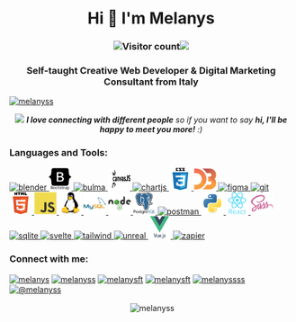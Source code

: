 <div align="center">
    
<h1 align="center">Hi 👋 I'm Melanys</h1>

### ![Visitor count](https://visitor-badge.laobi.icu/badge?page_id=melanyss.melanyss)<img src="https://media.giphy.com/media/dxn6fRlTIShoeBr69N/giphy.gif" width="30">
<h3 align="center">Self-taught Creative Web Developer & Digital Marketing Consultant from Italy</h3>

<p align="left"> <a href="https://github.com/ryo-ma/github-profile-trophy"><img src="https://github-profile-trophy.vercel.app/?username=melanyss" alt="melanyss" /></a> </p>

<img src="https://media.giphy.com/media/LnQjpWaON8nhr21vNW/giphy.gif" width="60">
<em><b>I love connecting with different people</b> so if you want to say <b>hi, I'll be happy to meet you more!</b> :)</em>

<h3 align="left">Languages and Tools:</h3>
<p align="left"> <a href="https://www.blender.org/" target="_blank" rel="noreferrer"> <img src="https://download.blender.org/branding/community/blender_community_badge_white.svg" alt="blender" width="40" height="40"/> </a> <a href="https://getbootstrap.com" target="_blank" rel="noreferrer"> <img src="https://raw.githubusercontent.com/devicons/devicon/master/icons/bootstrap/bootstrap-plain-wordmark.svg" alt="bootstrap" width="40" height="40"/> </a> <a href="https://bulma.io/" target="_blank" rel="noreferrer"> <img src="https://raw.githubusercontent.com/gilbarbara/logos/804dc257b59e144eaca5bc6ffd16949752c6f789/logos/bulma.svg" alt="bulma" width="40" height="40"/> </a> <a href="https://canvasjs.com" target="_blank" rel="noreferrer"> <img src="https://raw.githubusercontent.com/Hardik0307/Hardik0307/master/assets/canvasjs-charts.svg" alt="canvasjs" width="40" height="40"/> </a> <a href="https://www.chartjs.org" target="_blank" rel="noreferrer"> <img src="https://www.chartjs.org/media/logo-title.svg" alt="chartjs" width="40" height="40"/> </a> <a href="https://www.w3schools.com/css/" target="_blank" rel="noreferrer"> <img src="https://raw.githubusercontent.com/devicons/devicon/master/icons/css3/css3-original-wordmark.svg" alt="css3" width="40" height="40"/> </a> <a href="https://d3js.org/" target="_blank" rel="noreferrer"> <img src="https://raw.githubusercontent.com/devicons/devicon/master/icons/d3js/d3js-original.svg" alt="d3js" width="40" height="40"/> </a> <a href="https://www.figma.com/" target="_blank" rel="noreferrer"> <img src="https://www.vectorlogo.zone/logos/figma/figma-icon.svg" alt="figma" width="40" height="40"/> </a> <a href="https://git-scm.com/" target="_blank" rel="noreferrer"> <img src="https://www.vectorlogo.zone/logos/git-scm/git-scm-icon.svg" alt="git" width="40" height="40"/> </a> <a href="https://www.w3.org/html/" target="_blank" rel="noreferrer"> <img src="https://raw.githubusercontent.com/devicons/devicon/master/icons/html5/html5-original-wordmark.svg" alt="html5" width="40" height="40"/> </a> <a href="https://developer.mozilla.org/en-US/docs/Web/JavaScript" target="_blank" rel="noreferrer"> <img src="https://raw.githubusercontent.com/devicons/devicon/master/icons/javascript/javascript-original.svg" alt="javascript" width="40" height="40"/> </a> <a href="https://www.linux.org/" target="_blank" rel="noreferrer"> <img src="https://raw.githubusercontent.com/devicons/devicon/master/icons/linux/linux-original.svg" alt="linux" width="40" height="40"/> </a> <a href="https://www.mysql.com/" target="_blank" rel="noreferrer"> <img src="https://raw.githubusercontent.com/devicons/devicon/master/icons/mysql/mysql-original-wordmark.svg" alt="mysql" width="40" height="40"/> </a> <a href="https://nodejs.org" target="_blank" rel="noreferrer"> <img src="https://raw.githubusercontent.com/devicons/devicon/master/icons/nodejs/nodejs-original-wordmark.svg" alt="nodejs" width="40" height="40"/> </a> <a href="https://www.postgresql.org" target="_blank" rel="noreferrer"> <img src="https://raw.githubusercontent.com/devicons/devicon/master/icons/postgresql/postgresql-original-wordmark.svg" alt="postgresql" width="40" height="40"/> </a> <a href="https://postman.com" target="_blank" rel="noreferrer"> <img src="https://www.vectorlogo.zone/logos/getpostman/getpostman-icon.svg" alt="postman" width="40" height="40"/> </a> <a href="https://www.python.org" target="_blank" rel="noreferrer"> <img src="https://raw.githubusercontent.com/devicons/devicon/master/icons/python/python-original.svg" alt="python" width="40" height="40"/> </a> <a href="https://reactjs.org/" target="_blank" rel="noreferrer"> <img src="https://raw.githubusercontent.com/devicons/devicon/master/icons/react/react-original-wordmark.svg" alt="react" width="40" height="40"/> </a> <a href="https://sass-lang.com" target="_blank" rel="noreferrer"> <img src="https://raw.githubusercontent.com/devicons/devicon/master/icons/sass/sass-original.svg" alt="sass" width="40" height="40"/> </a> <a href="https://www.sqlite.org/" target="_blank" rel="noreferrer"> <img src="https://www.vectorlogo.zone/logos/sqlite/sqlite-icon.svg" alt="sqlite" width="40" height="40"/> </a> <a href="https://svelte.dev" target="_blank" rel="noreferrer"> <img src="https://upload.wikimedia.org/wikipedia/commons/1/1b/Svelte_Logo.svg" alt="svelte" width="40" height="40"/> </a> <a href="https://tailwindcss.com/" target="_blank" rel="noreferrer"> <img src="https://www.vectorlogo.zone/logos/tailwindcss/tailwindcss-icon.svg" alt="tailwind" width="40" height="40"/> </a> <a href="https://unrealengine.com/" target="_blank" rel="noreferrer"> <img src="https://raw.githubusercontent.com/kenangundogan/fontisto/036b7eca71aab1bef8e6a0518f7329f13ed62f6b/icons/svg/brand/unreal-engine.svg" alt="unreal" width="40" height="40"/> </a> <a href="https://vuejs.org/" target="_blank" rel="noreferrer"> <img src="https://raw.githubusercontent.com/devicons/devicon/master/icons/vuejs/vuejs-original-wordmark.svg" alt="vuejs" width="40" height="40"/> </a> <a href="https://zapier.com" target="_blank" rel="noreferrer"> <img src="https://www.vectorlogo.zone/logos/zapier/zapier-icon.svg" alt="zapier" width="40" height="40"/> </a> </p>

<!--
<img src="assets/gifs/life_balance.gif" alt="side Image" align="right" width="200" height="auto" />
<img src="https://media.giphy.com/media/WUlplcMpOCEmTGBtBW/giphy.gif" width="50"> A little more about me...  

```javascript
const melanys = {
    pronouns: "She/Her",
    code: ["PHP", "JavaScript", "Node.js", "JQuery", "Python", "Svelte", "Sass", "HTML", "CSS", "MySQL"],
    languages: ["English", "Italian", Spanish"]
    funFacts: ["Awesome Bartender 🍹", "Guitarist 🎸", "Basketball Player 🏀"],
};
```
-->

<h3 align="left">Connect with me:</h3>
<p align="left">
<a href="https://codepen.io/melanys" target="blank"><img align="center" src="https://raw.githubusercontent.com/rahuldkjain/github-profile-readme-generator/master/src/images/icons/Social/codepen.svg" alt="melanys" height="30" width="40" /></a>
<a href="https://dev.to/melanyss" target="blank"><img align="center" src="https://raw.githubusercontent.com/rahuldkjain/github-profile-readme-generator/master/src/images/icons/Social/devto.svg" alt="melanyss" height="30" width="40" /></a>
<a href="https://twitter.com/melanysft" target="blank"><img align="center" src="https://raw.githubusercontent.com/rahuldkjain/github-profile-readme-generator/master/src/images/icons/Social/twitter.svg" alt="melanysft" height="30" width="40" /></a>
<a href="https://linkedin.com/in/melanysft" target="blank"><img align="center" src="https://raw.githubusercontent.com/rahuldkjain/github-profile-readme-generator/master/src/images/icons/Social/linked-in-alt.svg" alt="melanysft" height="30" width="40" /></a>
<a href="https://instagram.com/melanyssss" target="blank"><img align="center" src="https://raw.githubusercontent.com/rahuldkjain/github-profile-readme-generator/master/src/images/icons/Social/instagram.svg" alt="melanyssss" height="30" width="40" /></a>
<a href="https://medium.com/@melanyss" target="blank"><img align="center" src="https://raw.githubusercontent.com/rahuldkjain/github-profile-readme-generator/master/src/images/icons/Social/medium.svg" alt="@melanyss" height="30" width="40" /></a>
<!-- <a href="mailto:hello@melanys.me"> <img src="https://img.icons8.com/fluent/48/000000/gmail.png" alt="email:hello@melanys.me" height="30" width="40" /></a> -->
</p>

<!--
### If you like my work, Support me:
<a href="https://www.buymeacoffee.com/melanyss"><img src="https://img.buymeacoffee.com/button-api/?text=Buy me a coffee&emoji=&slug=melanyss&button_colour=5F7FFF&font_colour=ffffff&font_family=Cookie&outline_colour=000000&coffee_colour=FFDD00"></a>
<!-- <a href="https://www.patreon.com/melanys"><img src="https://www.flaticon.com/svg/static/icons/svg/2111/2111548.svg" width="50px" height="50px" alt="Patreon | Melanys" target="_blank"></a> -->

<!-- ## [![Melany's github stats](https://github-readme-stats.vercel.app/api?username=melanyss)](https://github.com/melanyss/github-readme-stats) -->
<p>&nbsp;<img align="center" src="https://github-readme-stats.vercel.app/api?username=melanyss&show_icons=true&locale=en" alt="melanyss" /></p>

<!--
<h3 align="left">Support:</h3>
<p><a href="https://www.buymeacoffee.com/melanyss"> <img align="left" src="https://cdn.buymeacoffee.com/buttons/v2/default-yellow.png" height="50" width="210" alt="melanyss" /></a></p><br>


github stats: anuraghazra
<a href="https://melanys.me/">Portfolio</a>
<a href="https://www.freecodecamp.org/melanys">
<img src="https://api.iconify.design/simple-icons:freecodecamp.svg" alt="freeCodeCamp" width="50px" height="50px">
</a><br>
-->
<!--
<img align="center" src="https://github.com/melanyss/melanyss/blob/main/banner.png" alt="">
<img align="center" src="https://raw.githubusercontent.com/iCharlesZ/FigureBed/master/img/octocat.gif" width="230" alt="">
⭐️ From [@melanyss](https://github.com/melanyss)
-->
</div>
<!--
,*,..    .....,,....**((/*,.    /###(/(#&%#/,/(*,,,....          .,*/**,    .,*/
,,....   ....,,,....,*/(/***/%#%%&&&&&&&&@&@&%%&&**,....        ..,*/*,.    ,,*/
,,,...   ....,,....,**/((%#%&&@&&@@@@@@&&@@@&&@%@@#/..,.        .,**/*,.    ,,*/
,,,...    ....,.....,*/#&@&&%@@@@@@@@@@@@&&@&@&@@@@@@&/#/,.     .,**/*,     .,*/
,,,...    ....,....,*/&@@@@@@&@@@@@@@@@@@@@@@@@&@@@@@@%&%%.     .,***,,     .,*/
*,,...   ..........,*%@@@@@@@@@@@@@@@@@@@@@@@@@&@@@@@@@@@%.     .,*//,.     .**/
,,.....   .........(@@@@@@@@@@@@@@@@@@@@@@@@@@@@@@@@@@@@@&@&(  ..,*/*,.     ,*//
,,....    ........%@@@@@@@@@@@@@@@&%/*,/(%@@@@@@@@@@@@@&@@@&/ ...,*/*,.    .,*//
*,,.....  ....,..,&@@@@@@@@@@@@@@%/,,,,..,*%&@@@@@@@@@@&@&@&@((.,***,,     .,**/
,,....... ......./&@@@@@@@@@@@@&%/*,,,,,,,*(%&@@&@@@@@@@@@@&@(,.,***,.     .,**/
,,...... ....,,,#%@@@@@@@@@@@%(/*,,.....,,,,*,,**,%@@@@@&@&&&//,,,**,.     .,*//
,,,..... ....../#/@@@@@@@@@@@##((%%%(**,,,,*(/*,,,/@@@@@@@@&&(.,,*,,..     .,**/
,................,#@@@@@@@@@&#(@&@@@&&(,..,(&&&##,,@@@@@@@@&/,.,**,,,      ,,*//
*.............,....(%@@@@@@@&/**///*,,*,. ..     ..*@@@@@@/,,..,**,,.      .,*/(
,,.................,*@@@@@@@@/*,...,*/*.    ,#/,...,%(@@%@. ...,,*,..     ..,///
,,.................,*,*/(@,,#//*//######((&/.,(%#/*,,,%,..   .,,,,,..     ..,**/
,,.................,***////,/#((##%#&%%%#(#,*@.#,,*@&(,.    ..,,,,,..     .,,*//
,,,..,......,......,,*,*///*&/.(#((//*(,.,.. ..,**&**..     ..,,,,...    ..,,*//
,*,................,****///*,.&@%#((*//(##/,,..,*%##/(/*    ...,.,...     ..**//
,,,..............,.,,***//&@&&@@@//(/,,,...  .,.@%##((//((/(///,,....    ..,,*//
,,,..................%&@@@&&&@@@&@#((((#%%%#/*,,@##((((((#####((//////   ..,,///
***,............*%&&&&&@@&&&&@@@@&@@%#####(/**/@@%(((((#((#%%%######((/#/..,,**/
,,*,.......*%%%%&&&&&&&@&&&&@@@@@&&@@@&%%##(#%@@@#((((#(###(%%%%%######%(#,,*/(/
,,*,,.,..#%%%%&&&&&&&&&&&&&&&@@@@@&&&@@&&&&%&@@&&@&#((##(%&%%%%%%%%%%%&%%##,*///
,,*,,,,,,&%&&%&%&&&&&&&&@&&&&&@@@@@&&@&###%%&&&&@@@@@&&&%%%%%%%%%%%%%%&%%%#(*//(
,,,,,,,,%&&%@&&%&&&&&&&&&&&&&&&&@@@@@&&%%##(##(#%@@&%%%&&%%%&&%%%%%%%&&%%%%%*/(/
,,***,,,&&&&&@&&&&&&&&&&&&&&&&&&&@&(/******/,,/(#&&%%%%%%%%%%&%%&%%%%@&&&&&%*/((
,,***,,/&&&&&&@&&&&&&&&&&&&&&&&&&&&(**//*/**,*/(%&&%%%%%&%%%%%%%&%&%@@@@&&&&*(((
,,,,,*,#&&&@@@&@&&&&&&&&@&&&&&&&&&@#//*******//(%&&%%%%&%%%&&&&&&&&&@&&%&&&&*/((
,,,,,**/&&@@&@@@@&&&&&&&&@&&&&&&&&&%(/*******/(#%&&%%%%%%%&&&&&&&&&@@@&&&&&%//((
.,*,,*,/&&&@@@@@@@@@&&&&&&&&&&&&&&&@(//*,,,**/(#%&&%%&%%%&&&&&&&&&@@@@@@&&&&((((
.,,,,,,*&@&&&@@@@@@@&&&&&&@&&&&&&&&@%(/*,*,*/((#%&&%%%&%&%&&&&@@@&@@@@@@&&&%((((
-->

